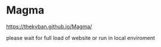 # Magma

https://thekyban.github.io/Magma/

please wait for full load of website
or run in local enviroment 
